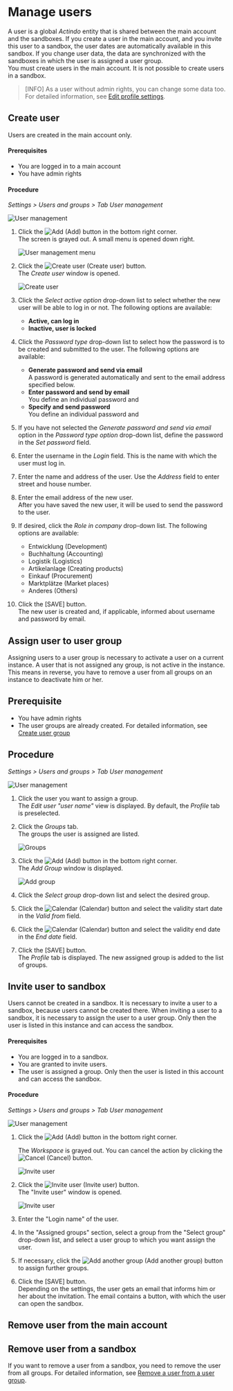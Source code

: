 # Manage users

A user is a global *Actindo* entity that is shared between the main account and the sandboxes. If you create a user in the main account, and you invite this user to a sandbox, the user dates are automatically available in this sandbox. If you change user data, the data are synchronized with the sandboxes in which the user is assigned a user group.   
You must create users in the main account. It is not possible to create users in a sandbox.   
> [INFO] As a user without admin rights, you can change some data too. For detailed information, see [Edit profile settings](../UsingCore1/02_EditProfileSettings.md "Edit profile settings"). 

## Create user
Users are created in the main account only.

#### Prerequisites

- You are logged in to a main account
- You have admin rights


#### Procedure

*Settings > Users and groups > Tab User management*

![User management](../../Assets/Screenshots/Settings/UsersGroups/UserManagement/UserManagement.png "[User management]")

1. Click the ![Add](../../Assets/Icons/Plus01.png "[Add]") (Add) button in the bottom right corner.   
The screen is grayed out. A small menu is opened down right.

   ![User management menu](../../Assets/Screenshots/Core1Platform/AdministratingCore1/UserAdd.png "[User management menu]")
2. Click the ![Create user](../../Assets/Icons/Edit02.png "[Create user]") (Create user) button.   
The *Create user* window is opened.    
    
    ![Create user](../../Assets/Screenshots/Core1Platform/AdministratingCore1/UserCreate.png "[Create user]")

2. Click the *Select active option* drop-down list to select whether the new user will be able to log in or not. The following options are available: 
    - **Active, can log in**
    - **Inactive, user is locked**

3. Click the *Password type* drop-down list to select how the password is to be created and submitted to the user. The following options are available:
    - **Generate password and send via email**  
      A password is generated automatically and sent to the email address specified below. 
    - **Enter password and send by email**    
      You define an individual password and 
    - **Specify and send password**   
      You define an individual password and 

4. If you have not selected the *Generate password and send via email* option in the *Password type option* drop-down list, define the password in the *Set password* field.

5. Enter the username in the *Login* field. This is the name with which the user must log in.  

6. Enter the name and address of the user. Use the *Address* field to enter street and house number.

7. Enter the email address of the new user.   
After you have saved the new user, it will be used to send the password to the user.

8. If desired, click the *Role in company* drop-down list. The following options are available:
    - Entwicklung (Development)
    - Buchhaltung (Accounting)
    - Logistik (Logistics)
    - Artikelanlage (Creating products)
    - Einkauf (Procurement)
    - Marktplätze (Market places)
    - Anderes (Others)

9. Click the [SAVE] button.   
The new user is created and, if applicable, informed about username and password by email. 


## Assign user to user group
Assigning users to a user group is necessary to activate a user on a current instance. A user that is not assigned any group, is not active in the instance. This means in reverse, you have to remove a user from all groups on an instance to deactivate him or her.

## Prerequisite

- You have admin rights
- The user groups are already created. For detailed information, see [Create user group](../AdministratingCore1/03_ManageGroups.md#create-user-group "Create user group")

## Procedure

*Settings > Users and groups > Tab User management*

![User management](../../Assets/Screenshots/Settings/UsersGroups/UserManagement/UserManagement.png "[User management]")

1. Click the user you want to assign a group.   
The *Edit user "user name"* view is displayed. By default, the *Profile* tab is preselected. 

2. Click the *Groups* tab.   
The groups the user is assigned are listed.

   ![Groups](../../Assets/Screenshots/Core1Platform/AdministratingCore1/UserGroups.png "[Goups]")  

3. Click the ![Add](../../Assets/Icons/Plus01.png "[Add]") (Add) button in the bottom right corner.   
The *Add Group* window is displayed.

    ![Add group](../../Assets/Screenshots/Core1Platform/AdministratingCore1/UserAddGroup.png "[Add user]")   

4. Click the *Select group* drop-down list and select the desired group.

5. Click the ![Calendar](../../Assets/Icons/Calendar.png "[Add]") (Calendar) button and select the validity start date in the *Valid from* field.  

6. Click the ![Calendar](../../Assets/Icons/Calendar.png "[Calendar]") (Calendar) button and select the validity end date in the *End date* field.

7. Click the [SAVE] button.   
The *Profile* tab is displayed. The new assigned group is added to the list of groups.



## Invite user to sandbox

Users cannot be created in a sandbox. It is necessary to invite a user to a sandbox, because users cannot be created there.
When inviting a user to a sandbox, it is necessary to assign the user to a user group. Only then the user is listed in this instance and can access the sandbox.

#### Prerequisites

- You are logged in to a sandbox.
- You are granted to invite users.
- The user is assigned a group. Only then the user is listed in this account and can access the sandbox.

#### Procedure
*Settings > Users and groups > Tab User management*

![User management](../../Assets/Screenshots/Settings/UsersGroups/UserManagement/UserManagement.png "[User management]")

1. Click the ![Add](../../Assets/Icons/Plus01.png "[Add]") (Add) button in the bottom right corner.    

    The *Workspace* is grayed out. You can cancel the action by clicking the ![Cancel ](../../Assets/Icons/Cross01.png  "[Invite user]") (Cancel) button.   

    ![Invite user](../../Assets/Screenshots/Core1Platform/AdministratingCore1/UserInvite.png "[Invite user]")


2. Click the ![Invite user](../../Assets/Icons/UserInvite02.png  "[Invite user]") (Invite user) button.   
 The "Invite user" window is opened.

    ![Invite user](../../Assets/Screenshots/Core1Platform/AdministratingCore1/UserInviteWindow.png  "[Invite user]") 

3. Enter the "Login name" of the user.

4. In the "Assigned groups" section, select a group from the "Select group" drop-down list, and select a user group to which you want assign the user.   

5. If necessary, click the ![Add another group](../../Assets/Icons/Plus05.png  "[Add another group]") (Add another group) button to assign further groups.

6. Click the [SAVE] button.   
Depending on the settings, the user gets an email that informs him or her about the invitation. The email contains a button, with which the user can open the sandbox.
 

## Remove user from the main account


## Remove user from a sandbox
If you want to remove a user from a sandbox, you need to remove the user from all groups. For detailed information, see [Remove a user from a user group](../UsingCore1/02_EditProfileSettings.md "Remove a user from a user group").
